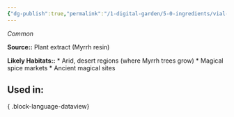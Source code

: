 ```yaml
---
{"dg-publish":true,"permalink":"/1-digital-garden/5-0-ingredients/vial-of-spirit-of-myrrh/","tags":["ingredient","common"]}
---
```


*Common*

**Source::** Plant extract (Myrrh resin)

**Likely Habitats::** * Arid, desert regions (where Myrrh trees grow) * Magical spice markets * Ancient magical sites

## Used in:


{ .block-language-dataview}

